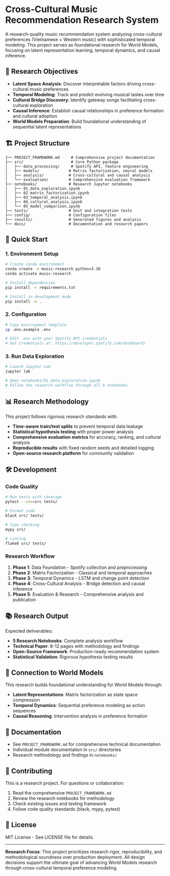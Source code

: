 # Cross-Cultural Music Recommendation Research System

A research-quality music recommendation system analyzing cross-cultural preferences (Vietnamese + Western music) with sophisticated temporal modeling. This project serves as foundational research for World Models, focusing on latent representation learning, temporal dynamics, and causal inference.

## 🎯 Research Objectives

- **Latent Space Analysis**: Discover interpretable factors driving cross-cultural music preferences
- **Temporal Modeling**: Track and predict evolving musical tastes over time  
- **Cultural Bridge Discovery**: Identify gateway songs facilitating cross-cultural exploration
- **Causal Inference**: Establish causal relationships in preference formation and cultural adoption
- **World Models Preparation**: Build foundational understanding of sequential latent representations

## 🏗️ Project Structure

```
├── PROJECT_FRAMEWORK.md     # Comprehensive project documentation
├── src/                     # Core Python package
│   ├── data_processing/     # Spotify API, feature engineering
│   ├── models/             # Matrix factorization, neural models
│   ├── analysis/           # Cross-cultural and causal analysis
│   └── evaluation/         # Comprehensive evaluation framework
├── notebooks/              # Research Jupyter notebooks
│   ├── 01_data_exploration.ipynb
│   ├── 02_matrix_factorization.ipynb
│   ├── 03_temporal_analysis.ipynb
│   ├── 04_cultural_analysis.ipynb
│   └── 05_model_comparison.ipynb
├── tests/                  # Unit and integration tests
├── config/                 # Configuration files
├── results/                # Generated figures and analysis
└── docs/                   # Documentation and research papers
```

## 🚀 Quick Start

### 1. Environment Setup
```bash
# Create conda environment
conda create -n music-research python=3.10
conda activate music-research

# Install dependencies
pip install -r requirements.txt

# Install in development mode
pip install -e .
```

### 2. Configuration
```bash
# Copy environment template
cp .env.example .env

# Edit .env with your Spotify API credentials
# Get credentials at: https://developer.spotify.com/dashboard/
```

### 3. Run Data Exploration
```bash
# Launch Jupyter Lab
jupyter lab

# Open notebooks/01_data_exploration.ipynb
# Follow the research workflow through all 5 notebooks
```

## 📊 Research Methodology

This project follows rigorous research standards with:

- **Time-aware train/test splits** to prevent temporal data leakage
- **Statistical hypothesis testing** with proper power analysis
- **Comprehensive evaluation metrics** for accuracy, ranking, and cultural analysis
- **Reproducible results** with fixed random seeds and detailed logging
- **Open-source research platform** for community validation

## 🛠️ Development

### Code Quality
```bash
# Run tests with coverage
pytest --cov=src tests/

# Format code
black src/ tests/

# Type checking
mypy src/

# Linting
flake8 src/ tests/
```

### Research Workflow
1. **Phase 1**: Data Foundation - Spotify collection and preprocessing
2. **Phase 2**: Matrix Factorization - Classical and temporal approaches  
3. **Phase 3**: Temporal Dynamics - LSTM and change point detection
4. **Phase 4**: Cross-Cultural Analysis - Bridge detection and causal inference
5. **Phase 5**: Evaluation & Research - Comprehensive analysis and publication

## 📚 Research Output

Expected deliverables:
- **5 Research Notebooks**: Complete analysis workflow
- **Technical Paper**: 8-12 pages with methodology and findings  
- **Open-Source Framework**: Production-ready recommendation system
- **Statistical Validation**: Rigorous hypothesis testing results

## 🔗 Connection to World Models

This research builds foundational understanding for World Models through:
- **Latent Representations**: Matrix factorization as state space compression
- **Temporal Dynamics**: Sequential preference modeling as action sequences
- **Causal Reasoning**: Intervention analysis in preference formation

## 📖 Documentation

- See `PROJECT_FRAMEWORK.md` for comprehensive technical documentation
- Individual module documentation in `src/` directories
- Research methodology and findings in `notebooks/`

## 🤝 Contributing

This is a research project. For questions or collaboration:
1. Read the comprehensive `PROJECT_FRAMEWORK.md` 
2. Review the research notebooks for methodology
3. Check existing issues and testing framework
4. Follow code quality standards (black, mypy, pytest)

## 📄 License

MIT License - See LICENSE file for details.

---

**Research Focus**: This project prioritizes research rigor, reproducibility, and methodological soundness over production deployment. All design decisions support the ultimate goal of advancing World Models research through cross-cultural temporal preference modeling.